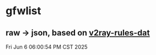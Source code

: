 # gfwlist
## raw -> json, based on [v2ray-rules-dat](https://github.com/Loyalsoldier/v2ray-rules-dat)
Fri Jun  6 06:00:54 PM CST 2025

